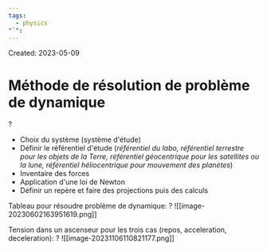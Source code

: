 ```yaml
---
tags:
  - physics
"`":
---
```

Created: 2023-05-09

# Méthode de résolution de problème de dynamique
?
- Choix du système (système d'étude)
- Définir le référentiel d'étude (*référentiel du labo, référentiel terrestre pour les objets de la Terre, référentiel géocentrique pour les satellites ou la lune, référentiel héliocentrique pour mouvement des planètes*)
- Inventaire des forces
- Application d'une loi de Newton
- Définir un repère et faire des projections puis des calculs 
<!--SR:!2023-12-06,55,170-->


Tableau pour résoudre problème de dynamique:
?
![[image-20230602163951619.png]]
<!--SR:!2024-02-02,145,244-->


Tension dans un ascenseur pour les trois cas (repos, acceleration, deceleration):
?
![[image-20231106110821177.png]]
<!--SR:!2023-11-21,4,201-->

